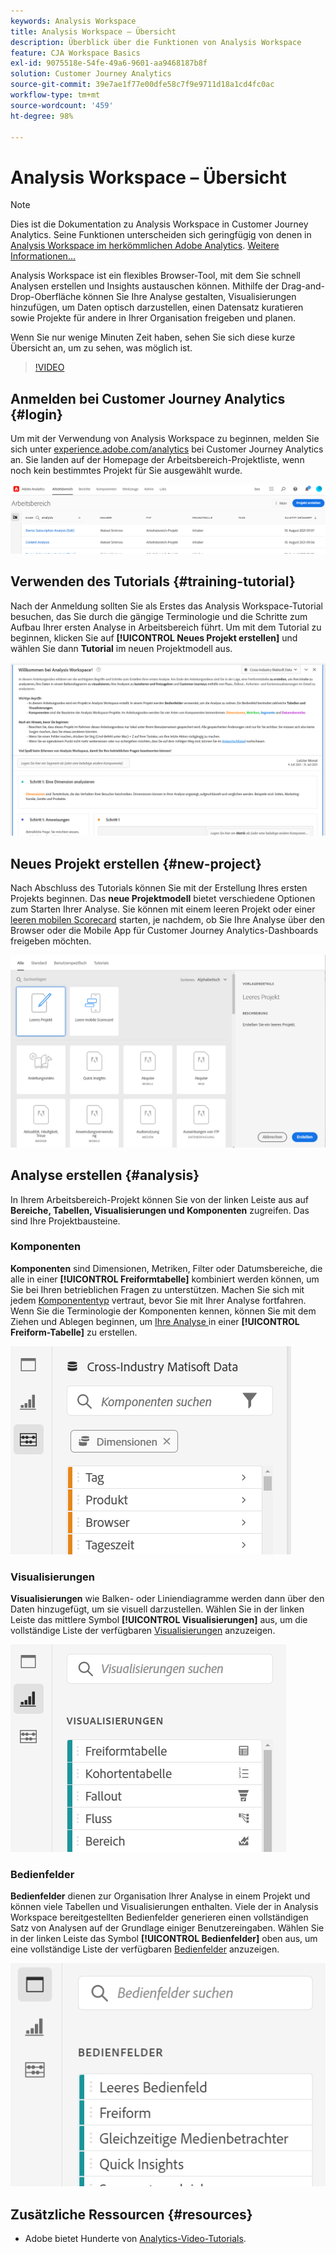 ```yaml
---
keywords: Analysis Workspace
title: Analysis Workspace – Übersicht
description: Überblick über die Funktionen von Analysis Workspace
feature: CJA Workspace Basics
exl-id: 9075518e-54fe-49a6-9601-aa9468187b8f
solution: Customer Journey Analytics
source-git-commit: 39e7ae1f77e00dfe58c7f9e9711d18a1cd4fc0ac
workflow-type: tm+mt
source-wordcount: '459'
ht-degree: 98%

---
```


# Analysis Workspace – Übersicht

>[!NOTE]
>
>Dies ist die Dokumentation zu Analysis Workspace in Customer Journey Analytics. Seine Funktionen unterscheiden sich geringfügig von denen in [Analysis Workspace im herkömmlichen Adobe Analytics](https://experienceleague.adobe.com/docs/analytics/analyze/analysis-workspace/home.html#analysis-workspace). [Weitere Informationen...](/help/getting-started/cja-aa.md)

Analysis Workspace ist ein flexibles Browser-Tool, mit dem Sie schnell Analysen erstellen und Insights austauschen können. Mithilfe der Drag-and-Drop-Oberfläche können Sie Ihre Analyse gestalten, Visualisierungen hinzufügen, um Daten optisch darzustellen, einen Datensatz kuratieren sowie Projekte für andere in Ihrer Organisation freigeben und planen.

Wenn Sie nur wenige Minuten Zeit haben, sehen Sie sich diese kurze Übersicht an, um zu sehen, was möglich ist.

>[!VIDEO](https://video.tv.adobe.com/v/26266/?quality=12)

## Anmelden bei Customer Journey Analytics {#login}

Um mit der Verwendung von Analysis Workspace zu beginnen, melden Sie sich unter [experience.adobe.com/analytics](https://experience.adobe.com/analytics) bei Customer Journey Analytics an. Sie landen auf der Homepage der Arbeitsbereich-Projektliste, wenn noch kein bestimmtes Projekt für Sie ausgewählt wurde.

![](assets/login-analytics.png)

## Verwenden des Tutorials {#training-tutorial}

Nach der Anmeldung sollten Sie als Erstes das Analysis Workspace-Tutorial besuchen, das Sie durch die gängige Terminologie und die Schritte zum Aufbau Ihrer ersten Analyse in Arbeitsbereich führt. Um mit dem Tutorial zu beginnen, klicken Sie auf **[!UICONTROL Neues Projekt erstellen]** und wählen Sie dann **Tutorial** im neuen Projektmodell aus.

![](assets/training-tutorial.png)

## Neues Projekt erstellen {#new-project}

Nach Abschluss des Tutorials können Sie mit der Erstellung Ihres ersten Projekts beginnen. Das **neue Projektmodell** bietet verschiedene Optionen zum Starten Ihrer Analyse. Sie können mit einem leeren Projekt oder einer [leeren mobilen Scorecard](/help/mobile-app/curator.md) starten, je nachdem, ob Sie Ihre Analyse über den Browser oder die Mobile App für Customer Journey Analytics-Dashboards freigeben möchten.

![](assets/create-new-project.png)

## Analyse erstellen {#analysis}

In Ihrem Arbeitsbereich-Projekt können Sie von der linken Leiste aus auf **Bereiche, Tabellen, Visualisierungen und Komponenten** zugreifen. Das sind Ihre Projektbausteine.

### Komponenten

**Komponenten** sind Dimensionen, Metriken, Filter oder Datumsbereiche, die alle in einer **[!UICONTROL Freiformtabelle]** kombiniert werden können, um Sie bei Ihren betrieblichen Fragen zu unterstützen. Machen Sie sich mit jedem [Komponententyp](/help/components/overview.md) vertraut, bevor Sie mit Ihrer Analyse fortfahren. Wenn Sie die Terminologie der Komponenten kennen, können Sie mit dem Ziehen und Ablegen beginnen, um [Ihre Analyse ](/help/analysis-workspace/build-workspace-project/freeform-overview.md)in einer **[!UICONTROL Freiform-Tabelle]** zu erstellen.

![](assets/build-components.png)

### Visualisierungen

**Visualisierungen** wie Balken- oder Liniendiagramme werden dann über den Daten hinzugefügt, um sie visuell darzustellen. Wählen Sie in der linken Leiste das mittlere Symbol **[!UICONTROL Visualisierungen]** aus, um die vollständige Liste der verfügbaren [Visualisierungen](/help/analysis-workspace/visualizations/freeform-analysis-visualizations.md) anzuzeigen.

![](assets/build-visualizations.png)

### Bedienfelder

**Bedienfelder** dienen zur Organisation Ihrer Analyse in einem Projekt und können viele Tabellen und Visualisierungen enthalten. Viele der in Analysis Workspace bereitgestellten Bedienfelder generieren einen vollständigen Satz von Analysen auf der Grundlage einiger Benutzereingaben. Wählen Sie in der linken Leiste das Symbol **[!UICONTROL Bedienfelder]** oben aus, um eine vollständige Liste der verfügbaren [Bedienfelder](/help/analysis-workspace/c-panels/panels.md) anzuzeigen.

![](assets/build-panels.png)

## Zusätzliche Ressourcen {#resources}

* Adobe bietet Hunderte von [Analytics-Video-Tutorials](https://experienceleague.adobe.com/docs/analytics-learn/tutorials/overview.html?lang=de).
